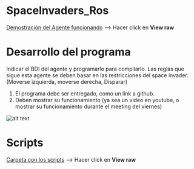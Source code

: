 # SpaceInvaders_Ros
[Demostración del Agente funcionando](./SpaceInvaders_RandomAgent.webm) --> Hacer click en **View raw**

# Desarrollo del programa
Indicar el BDI del agente y programarlo para compilarlo.
Las reglas que sigue esta agente se deben basar en las restricciones del space invader.(Moverse izquierda, moverse derecha, Disparar)

1. El programa debe ser entregado, como un link a github. 
2. Deben mostrar su funcionamiento (ya sea un video en youtube, o mostrar su funcionamiento durante el meeting del viernes)

![alt text](https://github.com/ryu-ed/SpaceInvaders_Ros/raw/master/demostracion.png " ")

# Scripts
[Carpeta con los scripts](./scripts/) --> Hacer click en **View raw**
